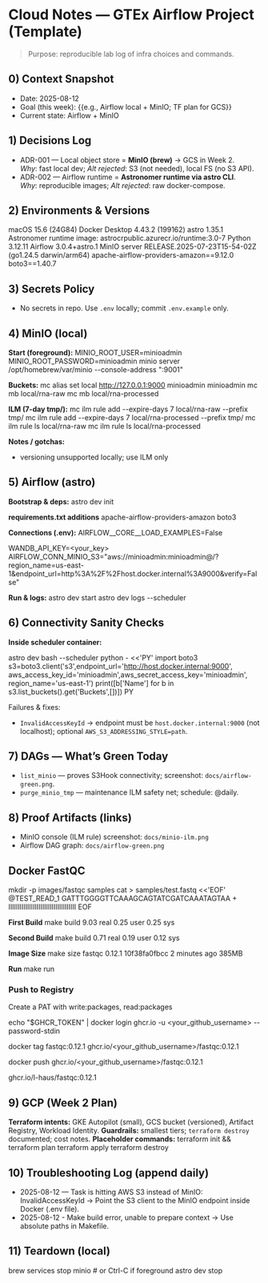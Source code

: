# Cloud Notes — GTEx Airflow Project (Template)

> Purpose: reproducible lab log of infra choices and commands.

## 0) Context Snapshot
- Date: 2025-08-12
- Goal (this week): {{e.g., Airflow local + MinIO; TF plan for GCS}}
- Current state: Airflow + MinIO

## 1) Decisions Log
- ADR-001 — Local object store = **MinIO (brew)** → GCS in Week 2.  
  *Why*: fast local dev; *Alt rejected*: S3 (not needed), local FS (no S3 API).
- ADR-002 — Airflow runtime = **Astronomer runtime via astro CLI**.  
  *Why*: reproducible images; *Alt rejected*: raw docker-compose.

## 2) Environments & Versions
macOS 15.6 (24G84)
Docker Desktop 4.43.2 (199162)
astro 1.35.1
Astronomer runtime image: astrocrpublic.azurecr.io/runtime:3.0-7
Python 3.12.11
Airflow 3.0.4+astro.1
MinIO server RELEASE.2025-07-23T15-54-02Z (go1.24.5 darwin/arm64)
apache-airflow-providers-amazon==9.12.0
boto3==1.40.7

## 3) Secrets Policy
- No secrets in repo. Use `.env` locally; commit `.env.example` only.

## 4) MinIO (local)
**Start (foreground):**
MINIO_ROOT_USER=minioadmin
MINIO_ROOT_PASSWORD=minioadmin
minio server /opt/homebrew/var/minio --console-address ":9001"

**Buckets:**
mc alias set local http://127.0.0.1:9000 minioadmin minioadmin
mc mb local/rna-raw
mc mb local/rna-processed

**ILM (7-day tmp/):**
mc ilm rule add --expire-days 7 local/rna-raw --prefix tmp/
mc ilm rule add --expire-days 7 local/rna-processed --prefix tmp/
mc ilm rule ls local/rna-raw
mc ilm rule ls local/rna-processed

**Notes / gotchas:**
- versioning unsupported locally; use ILM only

## 5) Airflow (astro)
**Bootstrap & deps:**
astro dev init

**requirements.txt additions**
apache-airflow-providers-amazon
boto3

**Connections (.env):**
AIRFLOW__CORE__LOAD_EXAMPLES=False

WANDB_API_KEY=<your_key>
AIRFLOW_CONN_MINIO_S3="aws://minioadmin:minioadmin@/?region_name=us-east-1&endpoint_url=http%3A%2F%2Fhost.docker.internal%3A9000&verify=False"

**Run & logs:**
astro dev start
astro dev logs --scheduler

## 6) Connectivity Sanity Checks
**Inside scheduler container:**

astro dev bash --scheduler
python - <<'PY'
import boto3
s3=boto3.client('s3',endpoint_url='http://host.docker.internal:9000',
aws_access_key_id='minioadmin',aws_secret_access_key='minioadmin',
region_name='us-east-1')
print([b['Name'] for b in s3.list_buckets().get('Buckets',[])])
PY

Failures & fixes:
- `InvalidAccessKeyId` → endpoint must be `host.docker.internal:9000` (not localhost); optional `AWS_S3_ADDRESSING_STYLE=path`.

## 7) DAGs — What’s Green Today
- `list_minio` — proves S3Hook connectivity; screenshot: `docs/airflow-green.png`.
- `purge_minio_tmp` — maintenance ILM safety net; schedule: @daily.

## 8) Proof Artifacts (links)
- MinIO console (ILM rule) screenshot: `docs/minio-ilm.png`
- Airflow DAG graph: `docs/airflow-green.png`

## Docker FastQC
mkdir -p images/fastqc samples
cat > samples/test.fastq <<'EOF'
@TEST_READ_1
GATTTGGGGTTCAAAGCAGTATCGATCAAATAGTAA
+
IIIIIIIIIIIIIIIIIIIIIIIIIIIIIIIIIIII
EOF

**First Build**
make build
9.03 real         0.25 user         0.25 sys

**Second Build**
make build
0.71 real         0.19 user         0.12 sys

**Image Size**
make size
fastqc       0.12.1    10f38fa0fbcc   2 minutes ago   385MB

**Run**
make run

### Push to Registry
Create a PAT with write:packages, read:packages

echo "$GHCR_TOKEN" | docker login ghcr.io -u <your_github_username> --password-stdin

docker tag fastqc:0.12.1 ghcr.io/<your_github_username>/fastqc:0.12.1

docker push ghcr.io/<your_github_username>/fastqc:0.12.1

ghcr.io/l-haus/fastqc:0.12.1

## 9) GCP (Week 2 Plan)
**Terraform intents:** GKE Autopilot (small), GCS bucket (versioned), Artifact Registry, Workload Identity.
**Guardrails:** smallest tiers; `terraform destroy` documented; cost notes.
**Placeholder commands:**
terraform init && terraform plan
terraform apply
terraform destroy

## 10) Troubleshooting Log (append daily)
- 2025-08-12 — Task is hitting AWS S3 instead of MinIO: InvalidAccessKeyId → Point the S3 client to the MinIO endpoint inside Docker (.env file).
- 2025-08-12 - Make build error, unable to prepare context → Use absolute paths in Makefile.

## 11) Teardown (local)
brew services stop minio   # or Ctrl-C if foreground
astro dev stop

